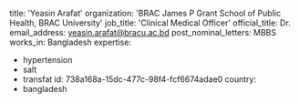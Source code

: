 title: 'Yeasin Arafat'
organization: 'BRAC James P Grant School of Public Health, BRAC University'
job_title: 'Clinical Medical Officer'
official_title: Dr.
email_address: yeasin.arafat@bracu.ac.bd
post_nominal_letters: MBBS
works_in: Bangladesh
expertise:
  - hypertension
  - salt
  - transfat
id: 738a168a-15dc-477c-98f4-fcf6674adae0
country:
  - bangladesh
